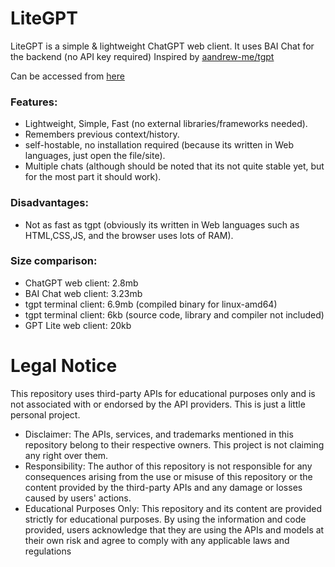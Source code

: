 # LiteGPT
LiteGPT is a simple & lightweight ChatGPT web client. It uses BAI Chat for the backend (no API key required)
Inspired by [aandrew-me/tgpt](https://github.com/aandrew-me/tgpt)

Can be accessed from [here](https://mdp43140.github.io/LiteGPT)

### Features:
+ Lightweight, Simple, Fast (no external libraries/frameworks needed).
+ Remembers previous context/history.
+ self-hostable, no installation required (because its written in Web languages, just open the file/site).
+ Multiple chats (although should be noted that its not quite stable yet, but for the most part it should work).

### Disadvantages:
- Not as fast as tgpt (obviously its written in Web languages such as HTML,CSS,JS, and the browser uses lots of RAM).

### Size comparison:
+ ChatGPT web client: 2.8mb
+ BAI Chat web client: 3.23mb
+ tgpt terminal client: 6.9mb (compiled binary for linux-amd64)
+ tgpt terminal client: 6kb (source code, library and compiler not included)
+ GPT Lite web client: 20kb

# Legal Notice
This repository uses third-party APIs for educational purposes only and is not associated with or endorsed by the API providers. This is just a little personal project.
- Disclaimer: The APIs, services, and trademarks mentioned in this repository belong to their respective owners. This project is not claiming any right over them.
- Responsibility: The author of this repository is not responsible for any consequences arising from the use or misuse of this repository or the content provided by the third-party APIs and any damage or losses caused by users' actions.
- Educational Purposes Only: This repository and its content are provided strictly for educational purposes. By using the information and code provided, users acknowledge that they are using the APIs and models at their own risk and agree to comply with any applicable laws and regulations
